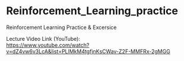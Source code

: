 # Reinforcement_Learning_practice
Reinforcement Learning Practice &amp; Excersice    

Lecture Video Link (YouTube):   
https://www.youtube.com/watch?v=dZ4vw6v3LcA&list=PLlMkM4tgfjnKsCWav-Z2F-MMFRx-2gMGG
